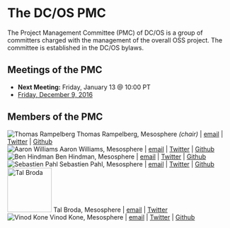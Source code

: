 # The DC/OS PMC
The Project Management Committee (PMC) of DC/OS is a group of committers charged with the management of the overall OSS project. The committee is established in the DC/OS bylaws.

## Meetings of the PMC
* **Next Meeting:** Friday, January 13 @ 10:00 PT
* [Friday, December 9, 2016](meetings/2016-12-09)

## Members of the PMC
![Thomas Rampelberg](https://avatars0.githubusercontent.com/u/47992?v=3&s=100)  Thomas Rampelberg, Mesosphere *(chair)* | [email](thomas@mesosphere.io) | [Twitter](https://twitter.com/grampelberg) | [Github](https://github.com/pyronicide) <br>
![Aaron Williams](https://avatars2.githubusercontent.com/u/14983591?v=3&s=100)  Aaron Williams, Mesosphere | [email](aaron.williams@mesosphere.io) | [Twitter](https://twitter.com/_arw_) | [Github](https://github.com/williamsaaron) <br>
![Ben Hindman](https://avatars3.githubusercontent.com/u/25567?v=3&s=100)  Ben Hindman, Mesosphere | [email](benh@mesosphere.io) | [Twitter](https://twitter.com/benh) | [Github](https://github.com/benh) <br>
![Sebastien Pahl](https://avatars2.githubusercontent.com/u/40360?v=3&s=100)  Sebastien Pahl, Mesosphere | [email](sebastien@mesosphere.io) | [Twitter](https://twitter.com/sebp) | [Github](https://github.com/spahl) <br>
<img src="https://dcos.io/assets/images/blog/2016-12-12_Tal.png" alt="Tal Broda" width="100" height="100">  Tal Broda, Mesosphere | [email](tal@mesosphere.io) | [Twitter](https://twitter.com/talbroda) <br>
![Vinod Kone](https://avatars3.githubusercontent.com/u/48131?v=3&s=100)  Vinod Kone, Mesosphere | [email](vinod@mesosphere.io) | [Twitter](https://twitter.com/vinodkone) | [Github](https://github.com/vinodkone) <br>
